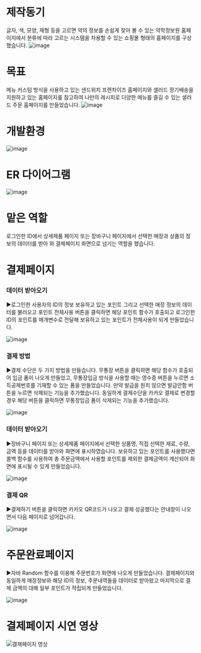 # 제작동기
글자, 색, 모양, 재형 등을 고르면 약의 정보를 손쉽게 찾아 볼 수 있는 약학정보원 홈페이지에서 분류에 따라 고르는
시스템을 차용할 수 있는 쇼핑몰 형태의 홈페이지를 구상했습니다.
![image](https://github.com/jiyooya/TIM/assets/127083635/a4c6707b-e926-4f9a-917d-8941ad519353)

# 목표
메뉴 커스텀 방식을 사용하고 있는 샌드위치 프렌차이즈 홈페이지와 샐러드 정기배송을 지원하고 있는 홈페이지를 참고하여 나만의 레시피로 다양한 메뉴를 즐길 수 있는 샐러드 주문 홈페이지를 만들었습니다.
![image](https://github.com/jiyooya/TIM/assets/127083635/bd6a8bd2-c3f0-4e77-9a46-da84b0a16950)

# 개발환경
![image](https://github.com/jiyooya/TIM/assets/127083635/b5b98047-d3ce-41d6-885e-e8d97553dee1)

# ER 다이어그램
![image](https://github.com/jiyooya/TIM/assets/127083635/a7926940-a2c0-440e-b096-d9f452f72f5a)

# 맡은 역할
로그인한 ID에서 상세제품 페이지 또는 장바구니 페이지에서 선택한 매장과 상품의 정보의 데이터를 받아 와 결제페이지 화면으로 넘기는 역할을 했습니다.

# 결제페이지
### 데이터 받아오기
▶로그인한 사용자의 ID의 정보 보유하고 있는 포인트 그리고 선택한 매장 정보의 데이터를 불러오고
포인트 전체사용 버튼을 클릭하면 해당 포인트 함수가 호출되고 로그인한 ID의 포인트를 매개변수로 전달해 보유하고 있는 포인트가 
전체사용이 되게 만들었습니다.


![image](https://github.com/jiyooya/TIM/assets/127083635/6f358b01-156c-44e4-a139-acbdb5871597)

### 결제 방법
▶결제 수단은 두 가지 방법을 만들습니다.
무통장 버튼을 클릭하면 해당 함수가 호출되어 입금 폼이 나오게 만들었고, 무통장입금 방식을 사용할 때는 영수증 버튼을 누르면 소득공제번호를 기재할 수 있는 폼을 만들었습니다. 
만약 발급을 원치 않으면 발급안함 버튼을 누르면 삭제되는 기능을 추가했습니다. 동일하게 결제수단을 카카오 결제로 변경할 경우 해당 버튼을 클릭하면 무통장입금 폼이 삭제되는 기능을 추가했습니다.


![image](https://github.com/jiyooya/TIM/assets/127083635/63fecc1f-72cb-41e6-a580-78464292fa4e)

### 데이터 받아오기
▶장바구니 페이지 또는 상세제품 페이지에서 선택한 상품명, 직접 선택한 재료, 수량, 금액 등을 데이터를 받아와 화면에 표시하였습니다.
보유하고 있는 포인트를 사용했다면 콜백 함수를 사용하여 총 주문금액에서 사용할 포인트를 제외한 결제금액이 계산되어 화면에 표시될 수 있게 만들었습니다.


![image](https://github.com/jiyooya/TIM/assets/127083635/95939e21-7061-4800-828d-f6c4337a830d)

### 결제 QR
▶결제하기 버튼을 클릭하면 카카오 QR코드가 나오고 결제 성공했다는 안내창이 나오면서 다음 페이지로 넘어갑니다.


![image](https://github.com/jiyooya/TIM/assets/127083635/08c37308-03d8-4be0-a2ba-01cf6a817540)

# 주문완료페이지
▶자바 Random 함수를 이용해 주문번호가 화면에 나오게 만들었습니다.
결제페이지와 동일하게 매장정보와 해당 ID의 정보, 주문내역들을 데이터로 받아왔고
마지막으로 결제 금액의 대해 일부 포인트가 적립되게 만들었습니다.


![image](https://github.com/jiyooya/TIM/assets/127083635/56bca965-9b82-4e22-aa20-9c8c73aec34c)

# 결제페이지 시연 영상

![결제페이지 영상](https://github.com/jiyooya/TIM/assets/127083635/e51c6897-172c-43b1-92e4-954fab35d7fd)



